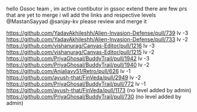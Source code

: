 hello Gssoc team , im active contibutor in gssoc extend 
there are few prs that are yet to merge i wll add the links and respective levels
@MastanSayyad @sanjay-kv please review and merge it

https://github.com/YadavAkhileshh/Alien-Invasion-Defense/pull/739  lv -3
https://github.com/YadavAkhileshh/Alien-Invasion-Defense/pull/733  lv -2
https://github.com/vishanurag/Canvas-Editor/pull/1216              lv -3
https://github.com/vishanurag/Canvas-Editor/pull/1215              lv -2
https://github.com/PriyaGhosal/BuddyTrail/pull/1942                lv -3
https://github.com/PriyaGhosal/BuddyTrail/pull/1940                lv -2
https://github.com/Anjaliavv51/Retro/pull/626                      lv -1
https://github.com/ayush-that/FinVeda/pull/2949                    lv -2
https://github.com/PriyaGhosal/BuddyTrail/pull/772                 lv -1
https://github.com/ayush-that/FinVeda/pull/1173                    (no level added by admin)
https://github.com/PriyaGhosal/BuddyTrail/pull/730                 (no level added by admin)
